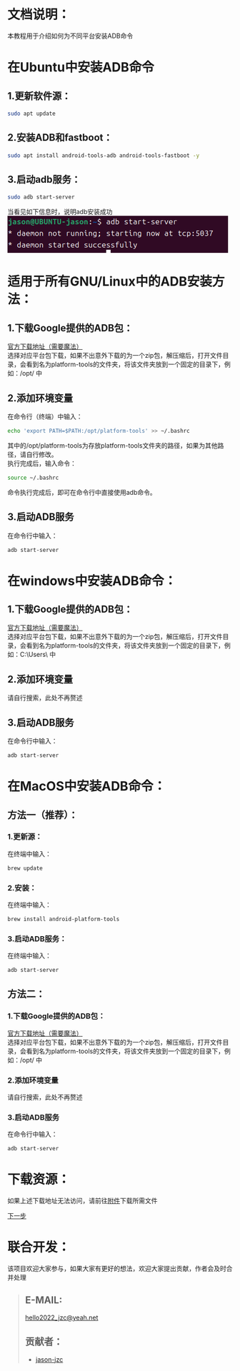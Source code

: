 # 文档说明：
  本教程用于介绍如何为不同平台安装ADB命令  

# 在Ubuntu中安装ADB命令
## 1.更新软件源：
  ```bash
  sudo apt update
  ```
## 2.安装ADB和fastboot：
  ```bash
  sudo apt install android-tools-adb android-tools-fastboot -y
  ```
## 3.启动adb服务：
  ```bash
  sudo adb start-server
  ```  
  当看见如下信息时，说明adb安装成功  
  ![image](/pic/adb_startserver.png)  

# 适用于所有GNU/Linux中的ADB安装方法：
## 1.下载Google提供的ADB包：
  [官方下载地址（需要魔法）](https://developer.android.com/tools/releases/platform-tools?hl=zh-cn)  
  选择对应平台包下载，如果不出意外下载的为一个zip包，解压缩后，打开文件目录，会看到名为platform-tools的文件夹，将该文件夹放到一个固定的目录下，例如：/opt/ 中
## 2.添加环境变量
  在命令行（终端）中输入：  
  ```bash
  echo 'export PATH=$PATH:/opt/platform-tools' >> ~/.bashrc
  ```  
  其中的/opt/platform-tools为存放platform-tools文件夹的路径，如果为其他路径，请自行修改。  
  执行完成后，输入命令：  
  ```bash
  source ~/.bashrc
  ```  
  命令执行完成后，即可在命令行中直接使用adb命令。  
## 3.启动ADB服务
  在命令行中输入：  
  ```bash
  adb start-server
  ```

# 在windows中安装ADB命令：
## 1.下载Google提供的ADB包：
  [官方下载地址（需要魔法）](https://developer.android.com/tools/releases/platform-tools?hl=zh-cn)  
  选择对应平台包下载，如果不出意外下载的为一个zip包，解压缩后，打开文件目录，会看到名为platform-tools的文件夹，将该文件夹放到一个固定的目录下，例如：C:\Users\ 中
## 2.添加环境变量
  请自行搜索，此处不再赘述
## 3.启动ADB服务
  在命令行中输入：  
  ```bash
  adb start-server
  ```
# 在MacOS中安装ADB命令：
## 方法一（推荐）：
### 1.更新源：
  在终端中输入：
  ```bash
  brew update
  ```
### 2.安装：
  在终端中输入：
  ```bash
  brew install android-platform-tools
  ```
### 3.启动ADB服务：
  在终端中输入：
  ```bash
  adb start-server
  ```

## 方法二：
### 1.下载Google提供的ADB包：
  [官方下载地址（需要魔法）](https://developer.android.com/tools/releases/platform-tools?hl=zh-cn)  
  选择对应平台包下载，如果不出意外下载的为一个zip包，解压缩后，打开文件目录，会看到名为platform-tools的文件夹，将该文件夹放到一个固定的目录下，例如：/opt/ 中
### 2.添加环境变量
  请自行搜索，此处不再赘述
### 3.启动ADB服务
  在命令行中输入：  
  ```bash
  adb start-server
  ```

# 下载资源：
  如果上述下载地址无法访问，请前往[附件](/annex/README.md)下载所需文件


[下一步](/tutorial/GET_ROOT.md)  

# 联合开发：
  该项目欢迎大家参与，如果大家有更好的想法，欢迎大家提出贡献，作者会及时合并处理   
  >## E-MAIL:
  >hello2022_jzc@yeah.net  
  >## 贡献者：
  >* [jason-jzc](https://github.com/jason-jzc)